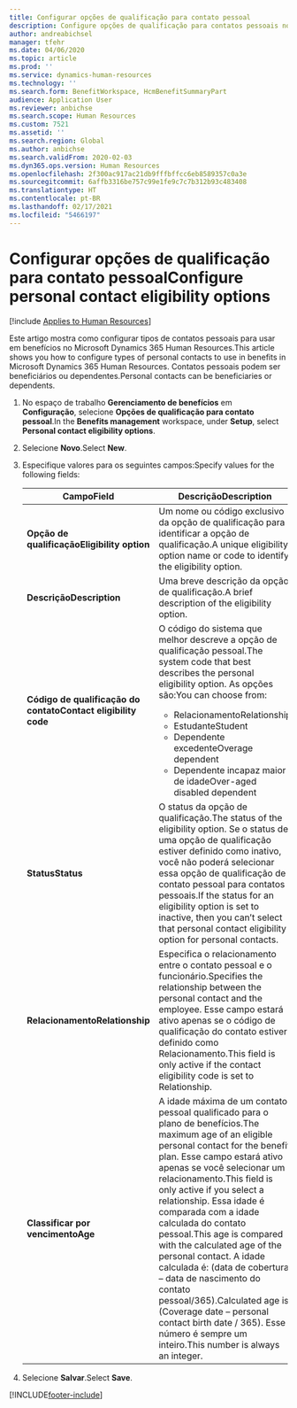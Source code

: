 ```yaml
---
title: Configurar opções de qualificação para contato pessoal
description: Configure opções de qualificação para contatos pessoais no Microsoft Dynamics 365 Human Resources. Contatos pessoais podem ser beneficiários ou dependentes.
author: andreabichsel
manager: tfehr
ms.date: 04/06/2020
ms.topic: article
ms.prod: ''
ms.service: dynamics-human-resources
ms.technology: ''
ms.search.form: BenefitWorkspace, HcmBenefitSummaryPart
audience: Application User
ms.reviewer: anbichse
ms.search.scope: Human Resources
ms.custom: 7521
ms.assetid: ''
ms.search.region: Global
ms.author: anbichse
ms.search.validFrom: 2020-02-03
ms.dyn365.ops.version: Human Resources
ms.openlocfilehash: 2f300ac917ac21db9fffbffcc6eb8589357c0a3e
ms.sourcegitcommit: 6affb3316be757c99e1fe9c7c7b312b93c483408
ms.translationtype: HT
ms.contentlocale: pt-BR
ms.lasthandoff: 02/17/2021
ms.locfileid: "5466197"
---
```

# <a name="configure-personal-contact-eligibility-options"></a><span data-ttu-id="7221e-104">Configurar opções de qualificação para contato pessoal</span><span class="sxs-lookup"><span data-stu-id="7221e-104">Configure personal contact eligibility options</span></span>

[!include [Applies to Human Resources](../includes/applies-to-hr.md)]

<span data-ttu-id="7221e-105">Este artigo mostra como configurar tipos de contatos pessoais para usar em benefícios no Microsoft Dynamics 365 Human Resources.</span><span class="sxs-lookup"><span data-stu-id="7221e-105">This article shows you how to configure types of personal contacts to use in benefits in Microsoft Dynamics 365 Human Resources.</span></span> <span data-ttu-id="7221e-106">Contatos pessoais podem ser beneficiários ou dependentes.</span><span class="sxs-lookup"><span data-stu-id="7221e-106">Personal contacts can be beneficiaries or dependents.</span></span> 

1. <span data-ttu-id="7221e-107">No espaço de trabalho **Gerenciamento de benefícios** em **Configuração**, selecione **Opções de qualificação para contato pessoal**.</span><span class="sxs-lookup"><span data-stu-id="7221e-107">In the **Benefits management** workspace, under **Setup**, select **Personal contact eligibility options**.</span></span>

2. <span data-ttu-id="7221e-108">Selecione **Novo**.</span><span class="sxs-lookup"><span data-stu-id="7221e-108">Select **New**.</span></span>

3. <span data-ttu-id="7221e-109">Especifique valores para os seguintes campos:</span><span class="sxs-lookup"><span data-stu-id="7221e-109">Specify values for the following fields:</span></span>

   | <span data-ttu-id="7221e-110">Campo</span><span class="sxs-lookup"><span data-stu-id="7221e-110">Field</span></span> | <span data-ttu-id="7221e-111">Descrição</span><span class="sxs-lookup"><span data-stu-id="7221e-111">Description</span></span> |
   | --- | --- |
   | <span data-ttu-id="7221e-112">**Opção de qualificação**</span><span class="sxs-lookup"><span data-stu-id="7221e-112">**Eligibility option**</span></span> | <span data-ttu-id="7221e-113">Um nome ou código exclusivo da opção de qualificação para identificar a opção de qualificação.</span><span class="sxs-lookup"><span data-stu-id="7221e-113">A unique eligibility option name or code to identify the eligibility option.</span></span> |
   | <span data-ttu-id="7221e-114">**Descrição**</span><span class="sxs-lookup"><span data-stu-id="7221e-114">**Description**</span></span> | <span data-ttu-id="7221e-115">Uma breve descrição da opção de qualificação.</span><span class="sxs-lookup"><span data-stu-id="7221e-115">A brief description of the eligibility option.</span></span> |
   | <span data-ttu-id="7221e-116">**Código de qualificação do contato**</span><span class="sxs-lookup"><span data-stu-id="7221e-116">**Contact eligibility code**</span></span> | <span data-ttu-id="7221e-117">O código do sistema que melhor descreve a opção de qualificação pessoal.</span><span class="sxs-lookup"><span data-stu-id="7221e-117">The system code that best describes the personal eligibility option.</span></span> <span data-ttu-id="7221e-118">As opções são:</span><span class="sxs-lookup"><span data-stu-id="7221e-118">You can choose from:</span></span> <ul><li><span data-ttu-id="7221e-119">Relacionamento</span><span class="sxs-lookup"><span data-stu-id="7221e-119">Relationship</span></span></li><li><span data-ttu-id="7221e-120">Estudante</span><span class="sxs-lookup"><span data-stu-id="7221e-120">Student</span></span></li><li><span data-ttu-id="7221e-121">Dependente excedente</span><span class="sxs-lookup"><span data-stu-id="7221e-121">Overage dependent</span></span></li><li><span data-ttu-id="7221e-122">Dependente incapaz maior de idade</span><span class="sxs-lookup"><span data-stu-id="7221e-122">Over-aged disabled dependent</span></span></li></ul> |
   | <span data-ttu-id="7221e-123">**Status**</span><span class="sxs-lookup"><span data-stu-id="7221e-123">**Status**</span></span> | <span data-ttu-id="7221e-124">O status da opção de qualificação.</span><span class="sxs-lookup"><span data-stu-id="7221e-124">The status of the eligibility option.</span></span> <span data-ttu-id="7221e-125">Se o status de uma opção de qualificação estiver definido como inativo, você não poderá selecionar essa opção de qualificação de contato pessoal para contatos pessoais.</span><span class="sxs-lookup"><span data-stu-id="7221e-125">If the status for an eligibility option is set to inactive, then you can’t select that personal contact eligibility option for personal contacts.</span></span> |
   | <span data-ttu-id="7221e-126">**Relacionamento**</span><span class="sxs-lookup"><span data-stu-id="7221e-126">**Relationship**</span></span> | <span data-ttu-id="7221e-127">Especifica o relacionamento entre o contato pessoal e o funcionário.</span><span class="sxs-lookup"><span data-stu-id="7221e-127">Specifies the relationship between the personal contact and the employee.</span></span> <span data-ttu-id="7221e-128">Esse campo estará ativo apenas se o código de qualificação do contato estiver definido como Relacionamento.</span><span class="sxs-lookup"><span data-stu-id="7221e-128">This field is only active if the contact eligibility code is set to Relationship.</span></span> |
   | <span data-ttu-id="7221e-129">**Classificar por vencimento**</span><span class="sxs-lookup"><span data-stu-id="7221e-129">**Age**</span></span> | <span data-ttu-id="7221e-130">A idade máxima de um contato pessoal qualificado para o plano de benefícios.</span><span class="sxs-lookup"><span data-stu-id="7221e-130">The maximum age of an eligible personal contact for the benefit plan.</span></span> <span data-ttu-id="7221e-131">Esse campo estará ativo apenas se você selecionar um relacionamento.</span><span class="sxs-lookup"><span data-stu-id="7221e-131">This field is only active if you select a relationship.</span></span> <span data-ttu-id="7221e-132">Essa idade é comparada com a idade calculada do contato pessoal.</span><span class="sxs-lookup"><span data-stu-id="7221e-132">This age is compared with the calculated age of the personal contact.</span></span> <span data-ttu-id="7221e-133">A idade calculada é: (data de cobertura – data de nascimento do contato pessoal/365).</span><span class="sxs-lookup"><span data-stu-id="7221e-133">Calculated age is: (Coverage date – personal contact birth date / 365).</span></span> <span data-ttu-id="7221e-134">Esse número é sempre um inteiro.</span><span class="sxs-lookup"><span data-stu-id="7221e-134">This number is always an integer.</span></span> |

4. <span data-ttu-id="7221e-135">Selecione **Salvar**.</span><span class="sxs-lookup"><span data-stu-id="7221e-135">Select **Save**.</span></span> 


[!INCLUDE[footer-include](../includes/footer-banner.md)]